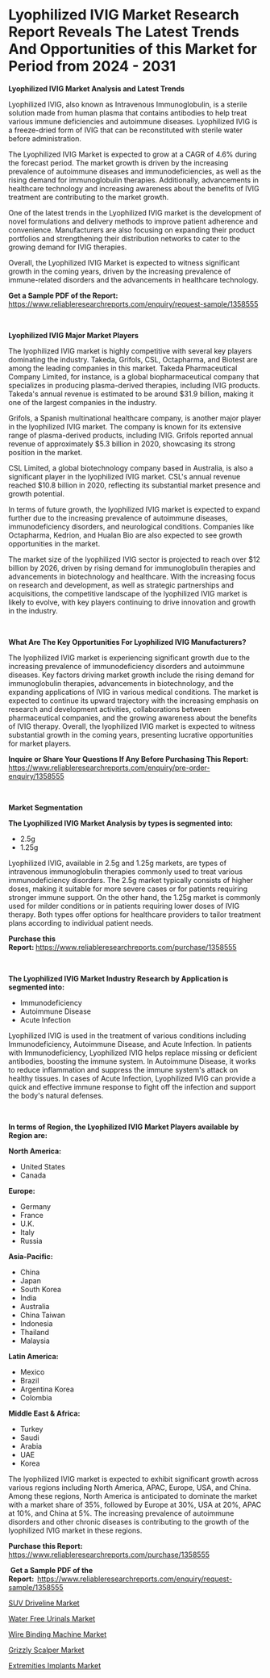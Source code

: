 <p><h1>Lyophilized IVIG Market Research Report Reveals The Latest Trends And Opportunities of this Market for Period from 2024 - 2031</h1></p><p><strong>Lyophilized IVIG Market Analysis and Latest Trends</strong></p>
<p><p>Lyophilized IVIG, also known as Intravenous Immunoglobulin, is a sterile solution made from human plasma that contains antibodies to help treat various immune deficiencies and autoimmune diseases. Lyophilized IVIG is a freeze-dried form of IVIG that can be reconstituted with sterile water before administration.</p><p>The Lyophilized IVIG Market is expected to grow at a CAGR of 4.6% during the forecast period. The market growth is driven by the increasing prevalence of autoimmune diseases and immunodeficiencies, as well as the rising demand for immunoglobulin therapies. Additionally, advancements in healthcare technology and increasing awareness about the benefits of IVIG treatment are contributing to the market growth.</p><p>One of the latest trends in the Lyophilized IVIG market is the development of novel formulations and delivery methods to improve patient adherence and convenience. Manufacturers are also focusing on expanding their product portfolios and strengthening their distribution networks to cater to the growing demand for IVIG therapies.</p><p>Overall, the Lyophilized IVIG Market is expected to witness significant growth in the coming years, driven by the increasing prevalence of immune-related disorders and the advancements in healthcare technology.</p></p>
<p><strong>Get a Sample PDF of the Report:&nbsp;</strong> <a href="https://www.reliableresearchreports.com/enquiry/request-sample/1358555">https://www.reliableresearchreports.com/enquiry/request-sample/1358555</a></p>
<p>&nbsp;</p>
<p><strong>Lyophilized IVIG Major Market Players</strong></p>
<p><p>The lyophilized IVIG market is highly competitive with several key players dominating the industry. Takeda, Grifols, CSL, Octapharma, and Biotest are among the leading companies in this market. Takeda Pharmaceutical Company Limited, for instance, is a global biopharmaceutical company that specializes in producing plasma-derived therapies, including IVIG products. Takeda's annual revenue is estimated to be around $31.9 billion, making it one of the largest companies in the industry.</p><p>Grifols, a Spanish multinational healthcare company, is another major player in the lyophilized IVIG market. The company is known for its extensive range of plasma-derived products, including IVIG. Grifols reported annual revenue of approximately $5.3 billion in 2020, showcasing its strong position in the market.</p><p>CSL Limited, a global biotechnology company based in Australia, is also a significant player in the lyophilized IVIG market. CSL's annual revenue reached $10.8 billion in 2020, reflecting its substantial market presence and growth potential.</p><p>In terms of future growth, the lyophilized IVIG market is expected to expand further due to the increasing prevalence of autoimmune diseases, immunodeficiency disorders, and neurological conditions. Companies like Octapharma, Kedrion, and Hualan Bio are also expected to see growth opportunities in the market.</p><p>The market size of the lyophilized IVIG sector is projected to reach over $12 billion by 2026, driven by rising demand for immunoglobulin therapies and advancements in biotechnology and healthcare. With the increasing focus on research and development, as well as strategic partnerships and acquisitions, the competitive landscape of the lyophilized IVIG market is likely to evolve, with key players continuing to drive innovation and growth in the industry.</p></p>
<p>&nbsp;</p>
<p><strong>What Are The Key Opportunities For Lyophilized IVIG Manufacturers?</strong></p>
<p><p>The lyophilized IVIG market is experiencing significant growth due to the increasing prevalence of immunodeficiency disorders and autoimmune diseases. Key factors driving market growth include the rising demand for immunoglobulin therapies, advancements in biotechnology, and the expanding applications of IVIG in various medical conditions. The market is expected to continue its upward trajectory with the increasing emphasis on research and development activities, collaborations between pharmaceutical companies, and the growing awareness about the benefits of IVIG therapy. Overall, the lyophilized IVIG market is expected to witness substantial growth in the coming years, presenting lucrative opportunities for market players.</p></p>
<p><strong>Inquire or Share Your Questions If Any Before Purchasing This Report:</strong> <a href="https://www.reliableresearchreports.com/enquiry/pre-order-enquiry/1358555">https://www.reliableresearchreports.com/enquiry/pre-order-enquiry/1358555</a></p>
<p>&nbsp;</p>
<p><strong>Market Segmentation</strong></p>
<p><strong>The Lyophilized IVIG Market Analysis by types is segmented into:</strong></p>
<p><ul><li>2.5g</li><li>1.25g</li></ul></p>
<p><p>Lyophilized IVIG, available in 2.5g and 1.25g markets, are types of intravenous immunoglobulin therapies commonly used to treat various immunodeficiency disorders. The 2.5g market typically consists of higher doses, making it suitable for more severe cases or for patients requiring stronger immune support. On the other hand, the 1.25g market is commonly used for milder conditions or in patients requiring lower doses of IVIG therapy. Both types offer options for healthcare providers to tailor treatment plans according to individual patient needs.</p></p>
<p><strong>Purchase this Report:&nbsp;</strong><a href="https://www.reliableresearchreports.com/purchase/1358555">https://www.reliableresearchreports.com/purchase/1358555</a></p>
<p>&nbsp;</p>
<p><strong>The Lyophilized IVIG Market Industry Research by Application is segmented into:</strong></p>
<p><ul><li>Immunodeficiency</li><li>Autoimmune Disease</li><li>Acute Infection</li></ul></p>
<p><p>Lyophilized IVIG is used in the treatment of various conditions including Immunodeficiency, Autoimmune Disease, and Acute Infection. In patients with Immunodeficiency, Lyophilized IVIG helps replace missing or deficient antibodies, boosting the immune system. In Autoimmune Disease, it works to reduce inflammation and suppress the immune system's attack on healthy tissues. In cases of Acute Infection, Lyophilized IVIG can provide a quick and effective immune response to fight off the infection and support the body's natural defenses.</p></p>
<p>&nbsp;</p>
<p><strong>In terms of Region, the Lyophilized IVIG Market Players available by Region are:</strong></p>
<p>
    <p> <strong> North America: </strong>
        <ul>
            <li>United States</li>
            <li>Canada</li>
        </ul>
        </p> 
    <p> <strong> Europe: </strong>
        <ul>
            <li>Germany</li>
            <li>France</li>
            <li>U.K.</li>
            <li>Italy</li>
            <li>Russia</li>
        </ul>
        </p> 
    <p> <strong> Asia-Pacific: </strong>
        <ul>
            <li>China</li>
            <li>Japan</li>
            <li>South Korea</li>
            <li>India</li>
            <li>Australia</li>
            <li>China Taiwan</li>
            <li>Indonesia</li>
            <li>Thailand</li>
            <li>Malaysia</li>
        </ul>
        </p> 
    <p> <strong> Latin America: </strong>
        <ul>
            <li>Mexico</li>
            <li>Brazil</li>
            <li>Argentina Korea</li>
            <li>Colombia</li>
        </ul>
        </p> 
    <p> <strong> Middle East & Africa: </strong>
        <ul>
            <li>Turkey</li>
            <li>Saudi</li>
            <li>Arabia</li>
            <li>UAE</li>
            <li>Korea</li>
        </ul>
    </p>
    </p>
<p><p>The lyophilized IVIG market is expected to exhibit significant growth across various regions including North America, APAC, Europe, USA, and China. Among these regions, North America is anticipated to dominate the market with a market share of 35%, followed by Europe at 30%, USA at 20%, APAC at 10%, and China at 5%. The increasing prevalence of autoimmune disorders and other chronic diseases is contributing to the growth of the lyophilized IVIG market in these regions.</p></p>
<p><strong>Purchase this Report: </strong><a href="https://www.reliableresearchreports.com/purchase/1358555">https://www.reliableresearchreports.com/purchase/1358555</a></p>
<p>&nbsp;<strong>Get a Sample PDF of the Report:&nbsp;&nbsp;</strong><a href="https://www.reliableresearchreports.com/enquiry/request-sample/1358555">https://www.reliableresearchreports.com/enquiry/request-sample/1358555</a></p>
<p><strong></strong></p>
<p><p><a href="https://github.com/ashepherd82/Market-Research-Report-List-3/blob/main/suv-driveline-market.md">SUV Driveline Market</a></p><p><a href="https://medium.com/p/eb959d421bb0/edit">Water Free Urinals Market</a></p><p><a href="https://medium.com/p/54205892fdaa/edit">Wire Binding Machine Market</a></p><p><a href="https://medium.com/p/a159b490c778/edit">Grizzly Scalper Market</a></p><p><a href="https://github.com/okotobwrhuteie/Market-Research-Report-List-1/blob/main/extremities-implants-market.md">Extremities Implants Market</a></p></p>